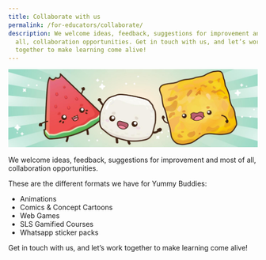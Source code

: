 ```yaml
---
title: Collaborate with us
permalink: /for-educators/collaborate/
description: We welcome ideas, feedback, suggestions for improvement and most of
  all, collaboration opportunities. Get in touch with us, and let’s work
  together to make learning come alive!
---
```

![educator collaborate](/images/Characters/educator_collab.jpg)

We welcome ideas, feedback, suggestions for improvement and most of all, collaboration opportunities. 

These are the different formats we have for Yummy Buddies:

*   Animations
*   Comics & Concept Cartoons
*   Web Games
*   SLS Gamified Courses
*   Whatsapp sticker packs

Get in touch with us, and let’s work together to make learning 
come alive!